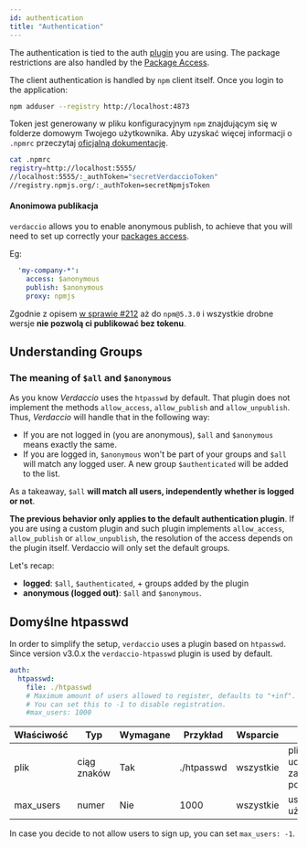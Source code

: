 ```yaml
---
id: authentication
title: "Authentication"
---
```


The authentication is tied to the auth [plugin](plugins.md) you are using. The package restrictions are also handled by the [Package Access](packages.md).

The client authentication is handled by `npm` client itself. Once you login to the application:

```bash
npm adduser --registry http://localhost:4873
```

Token jest generowany w pliku konfiguracyjnym `npm` znajdującym się w folderze domowym Twojego użytkownika. Aby uzyskać więcej informacji o `.npmrc` przeczytaj [oficjalną dokumentację](https://docs.npmjs.com/files/npmrc).

```bash
cat .npmrc
registry=http://localhost:5555/
//localhost:5555/:_authToken="secretVerdaccioToken"
//registry.npmjs.org/:_authToken=secretNpmjsToken
```

#### Anonimowa publikacja

`verdaccio` allows you to enable anonymous publish, to achieve that you will need to set up correctly your [packages access](packages.md).

Eg:

```yaml
  'my-company-*':
    access: $anonymous
    publish: $anonymous
    proxy: npmjs
```

Zgodnie z opisem [w sprawie #212](https://github.com/verdaccio/verdaccio/issues/212#issuecomment-308578500) aż do `npm@5.3.0` i wszystkie drobne wersje **nie pozwolą ci publikować bez tokenu**.

## Understanding Groups

### The meaning of `$all` and `$anonymous`

As you know *Verdaccio* uses the `htpasswd` by default. That plugin does not implement the methods `allow_access`, `allow_publish` and `allow_unpublish`. Thus, *Verdaccio* will handle that in the following way:

* If you are not logged in (you are anonymous), `$all` and `$anonymous` means exactly the same.
* If you are logged in, `$anonymous` won't be part of your groups and `$all` will match any logged user. A new group `$authenticated` will be added to the list.

As a takeaway, `$all` **will match all users, independently whether is logged or not**.

**The previous behavior only applies to the default authentication plugin**. If you are using a custom plugin and such plugin implements `allow_access`, `allow_publish` or `allow_unpublish`, the resolution of the access depends on the plugin itself. Verdaccio will only set the default groups.

Let's recap:

* **logged**: `$all`, `$authenticated`, + groups added by the plugin
* **anonymous (logged out)**: `$all` and `$anonymous`.

## Domyślne htpasswd

In order to simplify the setup, `verdaccio` uses a plugin based on `htpasswd`. Since version v3.0.x the `verdaccio-htpasswd` plugin is used by default.

```yaml
auth:
  htpasswd:
    file: ./htpasswd
    # Maximum amount of users allowed to register, defaults to "+inf".
    # You can set this to -1 to disable registration.
    #max_users: 1000
```

| Właściwość | Typ         | Wymagane | Przykład   | Wsparcie  | Opis                                              |
| ---------- | ----------- | -------- | ---------- | --------- | ------------------------------------------------- |
| plik       | ciąg znaków | Tak      | ./htpasswd | wszystkie | plik, który udostępnia zaszyfrowane poświadczenia |
| max_users  | numer       | Nie      | 1000       | wszystkie | ustaw limit użytkowników                          |

In case you decide to not allow users to sign up, you can set `max_users: -1`.
